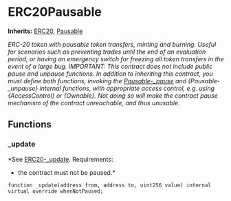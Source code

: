 # ERC20Pausable
**Inherits:**
[ERC20](/lib/solady/ext/wake/weird/Bytes32Metadata.sol/contract.ERC20.md), [Pausable](/lib/openzeppelin-contracts/contracts/utils/Pausable.sol/abstract.Pausable.md)

*ERC-20 token with pausable token transfers, minting and burning.
Useful for scenarios such as preventing trades until the end of an evaluation
period, or having an emergency switch for freezing all token transfers in the
event of a large bug.
IMPORTANT: This contract does not include public pause and unpause functions. In
addition to inheriting this contract, you must define both functions, invoking the
[Pausable-_pause](/lib/openzeppelin-contracts/contracts/utils/Pausable.sol/abstract.Pausable.md#_pause) and {Pausable-_unpause} internal functions, with appropriate
access control, e.g. using {AccessControl} or {Ownable}. Not doing so will
make the contract pause mechanism of the contract unreachable, and thus unusable.*


## Functions
### _update

*See [ERC20-_update](/lib/openzeppelin-contracts/contracts/token/ERC20/extensions/ERC20Votes.sol/abstract.ERC20Votes.md#_update).
Requirements:
- the contract must not be paused.*


```solidity
function _update(address from, address to, uint256 value) internal virtual override whenNotPaused;
```

